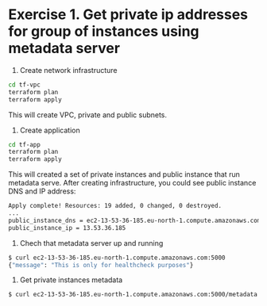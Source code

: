 # Exercise 1. Get private ip addresses for group of instances using metadata server

1. Create network infrastructure

```sh
cd tf-vpc
terraform plan
terraform apply
```

This will create VPC, private and public subnets.

1. Create application

```sh
cd tf-app
terraform plan
terraform apply
```

This will created a set of private instances and public instance that run metadata serve.
After creating infrastructure, you could see public instance DNS and IP address:

```sh
Apply complete! Resources: 19 added, 0 changed, 0 destroyed.
...
public_instance_dns = ec2-13-53-36-185.eu-north-1.compute.amazonaws.com
public_instance_ip = 13.53.36.185
```

1. Chech that metadata server up and running

```sh
$ curl ec2-13-53-36-185.eu-north-1.compute.amazonaws.com:5000
{"message": "This is only for healthcheck purposes"}
```

1. Get private instances metadata

```sh
$ curl ec2-13-53-36-185.eu-north-1.compute.amazonaws.com:5000/metadata | jq .
```